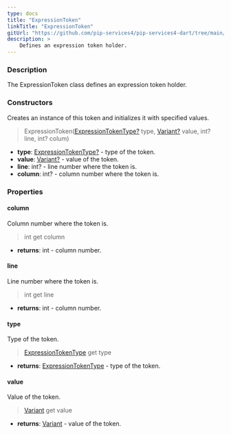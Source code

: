 ```yaml
---
type: docs
title: "ExpressionToken"
linkTitle: "ExpressionToken"
gitUrl: "https://github.com/pip-services4/pip-services4-dart/tree/main/pip-services4-expressions-dartt"
description: > 
    Defines an expression token holder.
---
```


### Description

The ExpressionToken class defines an expression token holder.


### Constructors
Creates an instance of this token and initializes it with specified values.

> ExpressionToken([ExpressionTokenType?](../expression_token_type) type, [Variant?](../../../variants/variant) value, int? line, int? colum)

- **type**: [ExpressionTokenType?](../expression_token_type) - type of the token.
- **value**: [Variant?](../../../variants/variant) - value of the token.
- **line**: int? - line number where the token is.
- **column**: int? - column number where the token is.


### Properties

#### column
Column number where the token is.

> int get column

- **returns**: int - column number.

#### line
Line number where the token is.

> int get line

- **returns**: int - column number.

#### type
Type of the token.

> [ExpressionTokenType](../expression_token_type) get type

- **returns**: [ExpressionTokenType](../expression_token_type) - type of the token.

#### value
Value of the token.

> [Variant](../../../variants/variant) get value

- **returns**: [Variant](../../../variants/variant) - value of the token.


